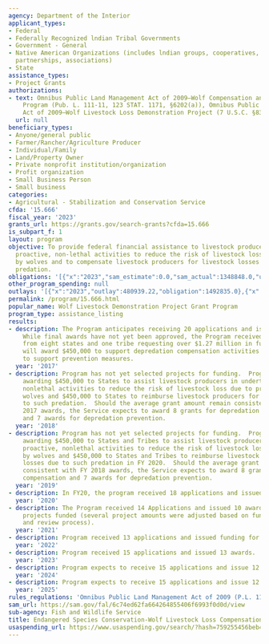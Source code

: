 ```yaml
---
agency: Department of the Interior
applicant_types:
- Federal
- Federally Recognized lndian Tribal Governments
- Government - General
- Native American Organizations (includes lndian groups, cooperatives, corporations,
  partnerships, associations)
- State
assistance_types:
- Project Grants
authorizations:
- text: Omnibus Public Land Management Act of 2009—Wolf Compensation and Prevention
    Program (Pub. L. 111-11, 123 STAT. 1171, §6202(a)), Omnibus Public Land Management
    Act of 2009—Wolf Livestock Loss Demonstration Project (7 U.S.C. §8351 note).
  url: null
beneficiary_types:
- Anyone/general public
- Farmer/Rancher/Agriculture Producer
- Individual/Family
- Land/Property Owner
- Private nonprofit institution/organization
- Profit organization
- Small Business Person
- Small business
categories:
- Agricultural - Stabilization and Conservation Service
cfda: '15.666'
fiscal_year: '2023'
grants_url: https://grants.gov/search-grants?cfda=15.666
is_subpart_f: 1
layout: program
objective: To provide federal financial assistance to livestock producers undertaking
  proactive, non-lethal activities to reduce the risk of livestock loss due to predation
  by wolves and to compensate livestock producers for livestock losses due to such
  predation.
obligations: '[{"x":"2023","sam_estimate":0.0,"sam_actual":1348848.0,"usa_spending_actual":1348847.53},{"x":"2024","sam_estimate":0.0,"sam_actual":900000.0,"usa_spending_actual":276675.39},{"x":"2025","sam_estimate":0.0,"sam_actual":900000.0,"usa_spending_actual":0.0}]'
other_program_spending: null
outlays: '[{"x":"2023","outlay":480939.22,"obligation":1492835.0},{"x":"2024","outlay":105882.03,"obligation":307165.0},{"x":"2025","outlay":0.0,"obligation":0.0}]'
permalink: /program/15.666.html
popular_name: Wolf Livestock Demonstration Project Grant Program
program_type: assistance_listing
results:
- description: The Program anticipates receiving 20 applications and issuing 13 grants.
    While final awards have not yet been approved, the Program received 18 proposals
    from eight states and one tribe requesting over $1.27 million in funds.  The Service
    will award $450,000 to support depredation compensation activities and $450,000
    to support prevention measures.
  year: '2017'
- description: Program has not yet selected projects for funding.  Program anticipates
    awarding $450,000 to States to assist livestock producers in undertaking proactive,
    nonlethal activities to reduce the risk of livestock loss due to predation by
    wolves and $450,000 to States to reimburse livestock producers for losses due
    to such predation.  Should the average grant amount remain consistent with FY
    2017 awards, the Service expects to award 8 grants for depredation compensation
    and 7 awards for depredation prevention.
  year: '2018'
- description: Program has not yet selected projects for funding.  Program anticipates
    awarding $450,000 to States and Tribes to assist livestock producers in undertaking
    proactive, nonlethal activities to reduce the risk of livestock loss due to predation
    by wolves and $450,000 to States and Tribes to reimburse livestock producers for
    losses due to such predation in FY 2020.  Should the average grant amount remain
    consistent with FY 2018 awards, the Service expects to award 8 grants for depredation
    compensation and 7 awards for depredation prevention.
  year: '2019'
- description: In FY20, the program received 18 applications and issued 18 awards.
  year: '2020'
- description: The Program received 14 Applications and issued 10 awards with all
    projects funded (several project amounts were adjusted based on funds available
    and review process).
  year: '2021'
- description: Program received 13 applications and issued funding for 10 awards.
  year: '2022'
- description: Program received 15 applications and issued 13 awards.
  year: '2023'
- description: Program expects to receive 15 applications and issue 12 awards.
  year: '2024'
- description: Program expects to receive 15 applications and issue 12 awards.
  year: '2025'
rules_regulations: 'Omnibus Public Land Management Act of 2009 (P.L. 111-11) '
sam_url: https://sam.gov/fal/6c74ed62fa664264855406f6993f0d0d/view
sub-agency: Fish and Wildlife Service
title: Endangered Species Conservation-Wolf Livestock Loss Compensation and Prevention
usaspending_url: https://www.usaspending.gov/search/?hash=759255456beb4382695ae51d5775cd2b
---
```

